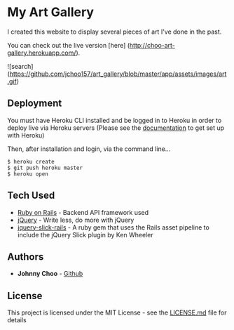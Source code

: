 # My Art Gallery

I created this website to display several pieces of art I've done in the past. 

You can check out the live version [here] (http://choo-art-gallery.herokuapp.com/).

![search] (https://github.com/jchoo157/art_gallery/blob/master/app/assets/images/art.gif)

## Deployment

You must have Heroku CLI installed and be logged in to Heroku in order to deploy live via Heroku servers
(Please see the [documentation](https://devcenter.heroku.com) to get set up with Heroku)

Then, after installation and login, via the command line...
```
$ heroku create
$ git push heroku master
$ heroku open
```
## Tech Used

* [Ruby on Rails](http://api.rubyonrails.org/) - Backend API framework used
* [jQuery](https://jquery.com/) - Write less, do more with jQuery
* [jquery-slick-rails](https://github.com/bodrovis/jquery-slick-rails) - A ruby gem that uses the Rails asset pipeline to include the jQuery Slick plugin by Ken Wheeler 

## Authors

* **Johnny Choo** - [Github](https://github.com/jchoo157)

## License

This project is licensed under the MIT License - see the [LICENSE.md](LICENSE.md) file for details

